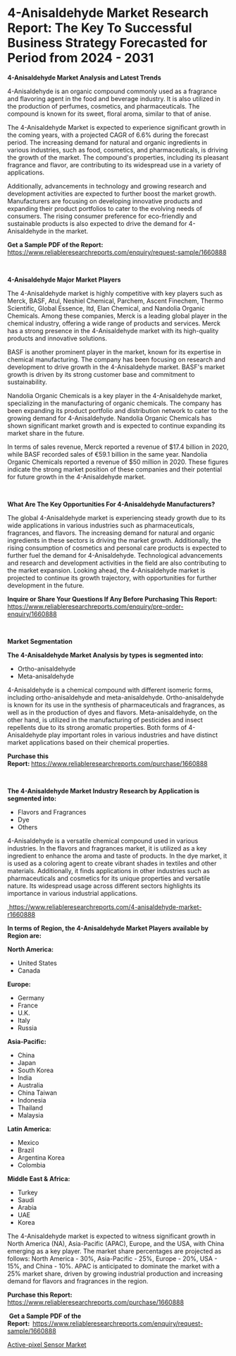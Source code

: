 <p><h1>4-Anisaldehyde Market Research Report: The Key To Successful Business Strategy Forecasted for Period from 2024 - 2031</h1></p><p><strong>4-Anisaldehyde Market Analysis and Latest Trends</strong></p>
<p><p>4-Anisaldehyde is an organic compound commonly used as a fragrance and flavoring agent in the food and beverage industry. It is also utilized in the production of perfumes, cosmetics, and pharmaceuticals. The compound is known for its sweet, floral aroma, similar to that of anise.</p><p>The 4-Anisaldehyde Market is expected to experience significant growth in the coming years, with a projected CAGR of 6.6% during the forecast period. The increasing demand for natural and organic ingredients in various industries, such as food, cosmetics, and pharmaceuticals, is driving the growth of the market. The compound's properties, including its pleasant fragrance and flavor, are contributing to its widespread use in a variety of applications.</p><p>Additionally, advancements in technology and growing research and development activities are expected to further boost the market growth. Manufacturers are focusing on developing innovative products and expanding their product portfolios to cater to the evolving needs of consumers. The rising consumer preference for eco-friendly and sustainable products is also expected to drive the demand for 4-Anisaldehyde in the market.</p></p>
<p><strong>Get a Sample PDF of the Report:&nbsp;</strong> <a href="https://www.reliableresearchreports.com/enquiry/request-sample/1660888">https://www.reliableresearchreports.com/enquiry/request-sample/1660888</a></p>
<p>&nbsp;</p>
<p><strong>4-Anisaldehyde Major Market Players</strong></p>
<p><p>The 4-Anisaldehyde market is highly competitive with key players such as Merck, BASF, Atul, Neshiel Chemical, Parchem, Ascent Finechem, Thermo Scientific, Global Essence, Itd, Elan Chemical, and Nandolia Organic Chemicals. Among these companies, Merck is a leading global player in the chemical industry, offering a wide range of products and services. Merck has a strong presence in the 4-Anisaldehyde market with its high-quality products and innovative solutions.</p><p>BASF is another prominent player in the market, known for its expertise in chemical manufacturing. The company has been focusing on research and development to drive growth in the 4-Anisaldehyde market. BASF's market growth is driven by its strong customer base and commitment to sustainability.</p><p>Nandolia Organic Chemicals is a key player in the 4-Anisaldehyde market, specializing in the manufacturing of organic chemicals. The company has been expanding its product portfolio and distribution network to cater to the growing demand for 4-Anisaldehyde. Nandolia Organic Chemicals has shown significant market growth and is expected to continue expanding its market share in the future.</p><p>In terms of sales revenue, Merck reported a revenue of $17.4 billion in 2020, while BASF recorded sales of €59.1 billion in the same year. Nandolia Organic Chemicals reported a revenue of $50 million in 2020. These figures indicate the strong market position of these companies and their potential for future growth in the 4-Anisaldehyde market.</p></p>
<p>&nbsp;</p>
<p><strong>What Are The Key Opportunities For 4-Anisaldehyde Manufacturers?</strong></p>
<p><p>The global 4-Anisaldehyde market is experiencing steady growth due to its wide applications in various industries such as pharmaceuticals, fragrances, and flavors. The increasing demand for natural and organic ingredients in these sectors is driving the market growth. Additionally, the rising consumption of cosmetics and personal care products is expected to further fuel the demand for 4-Anisaldehyde. Technological advancements and research and development activities in the field are also contributing to the market expansion. Looking ahead, the 4-Anisaldehyde market is projected to continue its growth trajectory, with opportunities for further development in the future.</p></p>
<p><strong>Inquire or Share Your Questions If Any Before Purchasing This Report:</strong> <a href="https://www.reliableresearchreports.com/enquiry/pre-order-enquiry/1660888">https://www.reliableresearchreports.com/enquiry/pre-order-enquiry/1660888</a></p>
<p>&nbsp;</p>
<p><strong>Market Segmentation</strong></p>
<p><strong>The 4-Anisaldehyde Market Analysis by types is segmented into:</strong></p>
<p><ul><li>Ortho-anisaldehyde</li><li>Meta-anisaldehyde</li></ul></p>
<p><p>4-Anisaldehyde is a chemical compound with different isomeric forms, including ortho-anisaldehyde and meta-anisaldehyde. Ortho-anisaldehyde is known for its use in the synthesis of pharmaceuticals and fragrances, as well as in the production of dyes and flavors. Meta-anisaldehyde, on the other hand, is utilized in the manufacturing of pesticides and insect repellents due to its strong aromatic properties. Both forms of 4-Anisaldehyde play important roles in various industries and have distinct market applications based on their chemical properties.</p></p>
<p><strong>Purchase this Report:&nbsp;</strong><a href="https://www.reliableresearchreports.com/purchase/1660888">https://www.reliableresearchreports.com/purchase/1660888</a></p>
<p>&nbsp;</p>
<p><strong>The 4-Anisaldehyde Market Industry Research by Application is segmented into:</strong></p>
<p><ul><li>Flavors and Fragrances</li><li>Dye</li><li>Others</li></ul></p>
<p><p>4-Anisaldehyde is a versatile chemical compound used in various industries. In the flavors and fragrances market, it is utilized as a key ingredient to enhance the aroma and taste of products. In the dye market, it is used as a coloring agent to create vibrant shades in textiles and other materials. Additionally, it finds applications in other industries such as pharmaceuticals and cosmetics for its unique properties and versatile nature. Its widespread usage across different sectors highlights its importance in various industrial applications.</p></p>
<p><a href="https://www.reliableresearchreports.com/4-anisaldehyde-market-r1660888">&nbsp;https://www.reliableresearchreports.com/4-anisaldehyde-market-r1660888</a></p>
<p><strong>In terms of Region, the 4-Anisaldehyde Market Players available by Region are:</strong></p>
<p>
    <p> <strong> North America: </strong>
        <ul>
            <li>United States</li>
            <li>Canada</li>
        </ul>
        </p> 
    <p> <strong> Europe: </strong>
        <ul>
            <li>Germany</li>
            <li>France</li>
            <li>U.K.</li>
            <li>Italy</li>
            <li>Russia</li>
        </ul>
        </p> 
    <p> <strong> Asia-Pacific: </strong>
        <ul>
            <li>China</li>
            <li>Japan</li>
            <li>South Korea</li>
            <li>India</li>
            <li>Australia</li>
            <li>China Taiwan</li>
            <li>Indonesia</li>
            <li>Thailand</li>
            <li>Malaysia</li>
        </ul>
        </p> 
    <p> <strong> Latin America: </strong>
        <ul>
            <li>Mexico</li>
            <li>Brazil</li>
            <li>Argentina Korea</li>
            <li>Colombia</li>
        </ul>
        </p> 
    <p> <strong> Middle East & Africa: </strong>
        <ul>
            <li>Turkey</li>
            <li>Saudi</li>
            <li>Arabia</li>
            <li>UAE</li>
            <li>Korea</li>
        </ul>
    </p>
    </p>
<p><p>The 4-Anisaldehyde market is expected to witness significant growth in North America (NA), Asia-Pacific (APAC), Europe, and the USA, with China emerging as a key player. The market share percentages are projected as follows: North America - 30%, Asia-Pacific - 25%, Europe - 20%, USA - 15%, and China - 10%. APAC is anticipated to dominate the market with a 25% market share, driven by growing industrial production and increasing demand for flavors and fragrances in the region.</p></p>
<p><strong>Purchase this Report: </strong><a href="https://www.reliableresearchreports.com/purchase/1660888">https://www.reliableresearchreports.com/purchase/1660888</a></p>
<p>&nbsp;<strong>Get a Sample PDF of the Report:&nbsp;&nbsp;</strong><a href="https://www.reliableresearchreports.com/enquiry/request-sample/1660888">https://www.reliableresearchreports.com/enquiry/request-sample/1660888</a></p>
<p><strong></strong></p>
<p><p><a href="https://github.com/singletonthaxterkelliehr2df/Market-Research-Report-List-3/blob/main/active-pixel-sensor-market.md">Active-pixel Sensor Market</a></p></p>